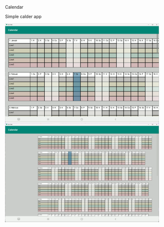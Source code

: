 Calendar

Simple calder app

![alt tag](https://github.com/landroo/Calendar/blob/main/pictures/screen1.png)
![alt tag](https://github.com/landroo/Calendar/blob/main/pictures/screen2.png)

